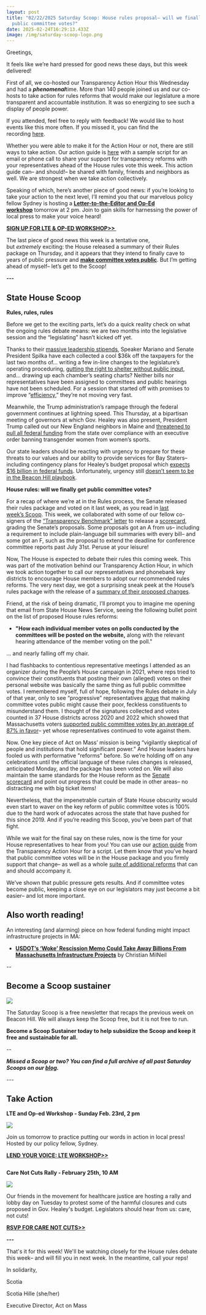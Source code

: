 ```yaml
---
layout: post
title: "02/22/2025 Saturday Scoop: House rules proposal– will we finally see
  public committee votes?"
date: 2025-02-24T16:29:13.433Z
image: /img/saturday-scoop-logo.png
---
```

Greetings, 

It feels like we’re hard pressed for good news these days, but this week delivered! 

First of all, we co-hosted our Transparency Action Hour this Wednesday and had a ***phenomenal***time. More than 140 people joined us and our co-hosts to take action for rules reforms that would make our legislature a more transparent and accountable institution. It was so energizing to see such a display of people power. 

If you attended, feel free to reply with feedback! We would like to host events like this more often. If you missed it, you can find the recording [here](https://click.everyaction.com/k/102604163/529685499/-1635905535?si=GQVfGGgEdT_DLUGA&utm_medium=&nvep=ew0KICAiVGVuYW50VXJpIjogIm5ncHZhbjovL3Zhbi9FQS9FQTAwNy8xLzkwMTUxIiwNCiAgIkRpc3RyaWJ1dGlvblVuaXF1ZUlkIjogIjMyMmUzMDNhLTczZjEtZWYxMS05MGNiLTAwMjI0ODJhOTRmNCIsDQogICJFbWFpbEFkZHJlc3MiOiAic2NvdGlhQGFjdG9ubWFzcy5vcmciDQp9&hmac=kzHDOIJfPyoEvGrQZ-B3ZAPQ7BQBH3gEuDdIVABp5sU=&emci=2700c0f9-6bf1-ef11-90cb-0022482a94f4&emdi=322e303a-73f1-ef11-90cb-0022482a94f4&ceid=34858207). 

Whether you were able to make it for the Action Hour or not, there are still ways to take action. Our action guide is [here](https://click.everyaction.com/k/102604164/529685500/-652361457?utm_medium=&nvep=ew0KICAiVGVuYW50VXJpIjogIm5ncHZhbjovL3Zhbi9FQS9FQTAwNy8xLzkwMTUxIiwNCiAgIkRpc3RyaWJ1dGlvblVuaXF1ZUlkIjogIjMyMmUzMDNhLTczZjEtZWYxMS05MGNiLTAwMjI0ODJhOTRmNCIsDQogICJFbWFpbEFkZHJlc3MiOiAic2NvdGlhQGFjdG9ubWFzcy5vcmciDQp9&hmac=kzHDOIJfPyoEvGrQZ-B3ZAPQ7BQBH3gEuDdIVABp5sU=&emci=2700c0f9-6bf1-ef11-90cb-0022482a94f4&emdi=322e303a-73f1-ef11-90cb-0022482a94f4&ceid=34858207) with a sample script for an email or phone call to share your support for transparency reforms with your representatives ahead of the House rules vote this week. This action guide can– and should!– be shared with family, friends and neighbors as well. We are strongest when we take action collectively. 

Speaking of which, here’s another piece of good news: if you’re looking to take your action to the next level, I’ll remind you that our marvelous policy fellow Sydney is hosting a **[Letter-to-the-Editor and Op-Ed workshop](https://click.everyaction.com/k/102604165/529685501/-1207001691?utm_medium=&nvep=ew0KICAiVGVuYW50VXJpIjogIm5ncHZhbjovL3Zhbi9FQS9FQTAwNy8xLzkwMTUxIiwNCiAgIkRpc3RyaWJ1dGlvblVuaXF1ZUlkIjogIjMyMmUzMDNhLTczZjEtZWYxMS05MGNiLTAwMjI0ODJhOTRmNCIsDQogICJFbWFpbEFkZHJlc3MiOiAic2NvdGlhQGFjdG9ubWFzcy5vcmciDQp9&hmac=kzHDOIJfPyoEvGrQZ-B3ZAPQ7BQBH3gEuDdIVABp5sU=&emci=2700c0f9-6bf1-ef11-90cb-0022482a94f4&emdi=322e303a-73f1-ef11-90cb-0022482a94f4&ceid=34858207)** tomorrow at 2 pm. Join to gain skills for harnessing the power of local press to make your voice heard! 

**[SIGN UP FOR LTE & OP-ED WORKSHOP>> ](https://click.everyaction.com/k/102604166/529685502/1860453682?utm_medium=&nvep=ew0KICAiVGVuYW50VXJpIjogIm5ncHZhbjovL3Zhbi9FQS9FQTAwNy8xLzkwMTUxIiwNCiAgIkRpc3RyaWJ1dGlvblVuaXF1ZUlkIjogIjMyMmUzMDNhLTczZjEtZWYxMS05MGNiLTAwMjI0ODJhOTRmNCIsDQogICJFbWFpbEFkZHJlc3MiOiAic2NvdGlhQGFjdG9ubWFzcy5vcmciDQp9&hmac=kzHDOIJfPyoEvGrQZ-B3ZAPQ7BQBH3gEuDdIVABp5sU=&emci=2700c0f9-6bf1-ef11-90cb-0022482a94f4&emdi=322e303a-73f1-ef11-90cb-0022482a94f4&ceid=34858207)**

The last piece of good news this week is a tentative one, but *extremely* exciting: the House released a summary of their Rules package on Thursday, and it appears that they intend to finally cave to years of public pressure and **[make committee votes public](https://click.everyaction.com/k/102604167/529685503/1306204827?utm_medium=&nvep=ew0KICAiVGVuYW50VXJpIjogIm5ncHZhbjovL3Zhbi9FQS9FQTAwNy8xLzkwMTUxIiwNCiAgIkRpc3RyaWJ1dGlvblVuaXF1ZUlkIjogIjMyMmUzMDNhLTczZjEtZWYxMS05MGNiLTAwMjI0ODJhOTRmNCIsDQogICJFbWFpbEFkZHJlc3MiOiAic2NvdGlhQGFjdG9ubWFzcy5vcmciDQp9&hmac=kzHDOIJfPyoEvGrQZ-B3ZAPQ7BQBH3gEuDdIVABp5sU=&emci=2700c0f9-6bf1-ef11-90cb-0022482a94f4&emdi=322e303a-73f1-ef11-90cb-0022482a94f4&ceid=34858207)**. But I’m getting ahead of myself– let’s get to the Scoop! 

**\---**

## State House Scoop

**Rules, rules, rules**  

Before we get to the exciting parts, let’s do a quick reality check on what the ongoing rules debate means: we are two months into the legislative session and the “legislating” hasn’t kicked off yet. 

Thanks to their [massive leadership stipends](https://click.everyaction.com/k/102604168/529685504/1445774164?utm_medium=&nvep=ew0KICAiVGVuYW50VXJpIjogIm5ncHZhbjovL3Zhbi9FQS9FQTAwNy8xLzkwMTUxIiwNCiAgIkRpc3RyaWJ1dGlvblVuaXF1ZUlkIjogIjMyMmUzMDNhLTczZjEtZWYxMS05MGNiLTAwMjI0ODJhOTRmNCIsDQogICJFbWFpbEFkZHJlc3MiOiAic2NvdGlhQGFjdG9ubWFzcy5vcmciDQp9&hmac=kzHDOIJfPyoEvGrQZ-B3ZAPQ7BQBH3gEuDdIVABp5sU=&emci=2700c0f9-6bf1-ef11-90cb-0022482a94f4&emdi=322e303a-73f1-ef11-90cb-0022482a94f4&ceid=34858207), Speaker Mariano and Senate President Spilka have each collected a cool $36k off the taxpayers for the last two months of… writing a few in-line changes to the legislature’s operating proceduring, [gutting the right to shelter without public input](https://click.everyaction.com/k/102604169/529685505/-344085304?utm_medium=&nvep=ew0KICAiVGVuYW50VXJpIjogIm5ncHZhbjovL3Zhbi9FQS9FQTAwNy8xLzkwMTUxIiwNCiAgIkRpc3RyaWJ1dGlvblVuaXF1ZUlkIjogIjMyMmUzMDNhLTczZjEtZWYxMS05MGNiLTAwMjI0ODJhOTRmNCIsDQogICJFbWFpbEFkZHJlc3MiOiAic2NvdGlhQGFjdG9ubWFzcy5vcmciDQp9&hmac=kzHDOIJfPyoEvGrQZ-B3ZAPQ7BQBH3gEuDdIVABp5sU=&emci=2700c0f9-6bf1-ef11-90cb-0022482a94f4&emdi=322e303a-73f1-ef11-90cb-0022482a94f4&ceid=34858207), and… drawing up each chamber’s seating charts? Neither bills nor representatives have been assigned to committees and public hearings have not been scheduled. For a session that started off with promises to improve “[efficiency](https://click.everyaction.com/k/102604170/529685506/1506049257?utm_medium=&nvep=ew0KICAiVGVuYW50VXJpIjogIm5ncHZhbjovL3Zhbi9FQS9FQTAwNy8xLzkwMTUxIiwNCiAgIkRpc3RyaWJ1dGlvblVuaXF1ZUlkIjogIjMyMmUzMDNhLTczZjEtZWYxMS05MGNiLTAwMjI0ODJhOTRmNCIsDQogICJFbWFpbEFkZHJlc3MiOiAic2NvdGlhQGFjdG9ubWFzcy5vcmciDQp9&hmac=kzHDOIJfPyoEvGrQZ-B3ZAPQ7BQBH3gEuDdIVABp5sU=&emci=2700c0f9-6bf1-ef11-90cb-0022482a94f4&emdi=322e303a-73f1-ef11-90cb-0022482a94f4&ceid=34858207),” they’re not moving very fast. 

Meanwhile, the Trump administration’s rampage through the federal government continues at lightning speed. This Thursday, at a bipartisan meeting of governors at which Gov. Healey was also present, President Trump called out our New England neighbors in Maine and [threatened to pull all federal funding](https://click.everyaction.com/k/102604171/529685507/1042007403?utm_medium=&nvep=ew0KICAiVGVuYW50VXJpIjogIm5ncHZhbjovL3Zhbi9FQS9FQTAwNy8xLzkwMTUxIiwNCiAgIkRpc3RyaWJ1dGlvblVuaXF1ZUlkIjogIjMyMmUzMDNhLTczZjEtZWYxMS05MGNiLTAwMjI0ODJhOTRmNCIsDQogICJFbWFpbEFkZHJlc3MiOiAic2NvdGlhQGFjdG9ubWFzcy5vcmciDQp9&hmac=kzHDOIJfPyoEvGrQZ-B3ZAPQ7BQBH3gEuDdIVABp5sU=&emci=2700c0f9-6bf1-ef11-90cb-0022482a94f4&emdi=322e303a-73f1-ef11-90cb-0022482a94f4&ceid=34858207) from the state over compliance with an executive order banning transgender women from women’s sports. 

Our state leaders should be reacting with urgency to prepare for these threats to our values and our ability to provide services for Bay Staters– including contingency plans for Healey’s budget proposal which [expects $16 billion in federal funds](https://click.everyaction.com/k/102604172/529685508/1202607813?utm_medium=&nvep=ew0KICAiVGVuYW50VXJpIjogIm5ncHZhbjovL3Zhbi9FQS9FQTAwNy8xLzkwMTUxIiwNCiAgIkRpc3RyaWJ1dGlvblVuaXF1ZUlkIjogIjMyMmUzMDNhLTczZjEtZWYxMS05MGNiLTAwMjI0ODJhOTRmNCIsDQogICJFbWFpbEFkZHJlc3MiOiAic2NvdGlhQGFjdG9ubWFzcy5vcmciDQp9&hmac=kzHDOIJfPyoEvGrQZ-B3ZAPQ7BQBH3gEuDdIVABp5sU=&emci=2700c0f9-6bf1-ef11-90cb-0022482a94f4&emdi=322e303a-73f1-ef11-90cb-0022482a94f4&ceid=34858207). Unfortunately, urgency still [doesn’t seem to be in the Beacon Hill playbook](https://click.everyaction.com/k/102604173/529685509/1697445669?utm_medium=&nvep=ew0KICAiVGVuYW50VXJpIjogIm5ncHZhbjovL3Zhbi9FQS9FQTAwNy8xLzkwMTUxIiwNCiAgIkRpc3RyaWJ1dGlvblVuaXF1ZUlkIjogIjMyMmUzMDNhLTczZjEtZWYxMS05MGNiLTAwMjI0ODJhOTRmNCIsDQogICJFbWFpbEFkZHJlc3MiOiAic2NvdGlhQGFjdG9ubWFzcy5vcmciDQp9&hmac=kzHDOIJfPyoEvGrQZ-B3ZAPQ7BQBH3gEuDdIVABp5sU=&emci=2700c0f9-6bf1-ef11-90cb-0022482a94f4&emdi=322e303a-73f1-ef11-90cb-0022482a94f4&ceid=34858207). 

**House rules: will we finally get public committee votes?** 

For a recap of where we’re at in the Rules process, the Senate released their rules package and voted on it last week, as you read in [last week’s Scoop](https://click.everyaction.com/k/102604174/529685510/660849488?utm_medium=&nvep=ew0KICAiVGVuYW50VXJpIjogIm5ncHZhbjovL3Zhbi9FQS9FQTAwNy8xLzkwMTUxIiwNCiAgIkRpc3RyaWJ1dGlvblVuaXF1ZUlkIjogIjMyMmUzMDNhLTczZjEtZWYxMS05MGNiLTAwMjI0ODJhOTRmNCIsDQogICJFbWFpbEFkZHJlc3MiOiAic2NvdGlhQGFjdG9ubWFzcy5vcmciDQp9&hmac=kzHDOIJfPyoEvGrQZ-B3ZAPQ7BQBH3gEuDdIVABp5sU=&emci=2700c0f9-6bf1-ef11-90cb-0022482a94f4&emdi=322e303a-73f1-ef11-90cb-0022482a94f4&ceid=34858207). This week, we collaborated with some of our fellow co-signers of the [“Transparency Benchmark” letter](https://click.everyaction.com/k/102604175/529685511/482297260?usp=sharing&utm_medium=&nvep=ew0KICAiVGVuYW50VXJpIjogIm5ncHZhbjovL3Zhbi9FQS9FQTAwNy8xLzkwMTUxIiwNCiAgIkRpc3RyaWJ1dGlvblVuaXF1ZUlkIjogIjMyMmUzMDNhLTczZjEtZWYxMS05MGNiLTAwMjI0ODJhOTRmNCIsDQogICJFbWFpbEFkZHJlc3MiOiAic2NvdGlhQGFjdG9ubWFzcy5vcmciDQp9&hmac=kzHDOIJfPyoEvGrQZ-B3ZAPQ7BQBH3gEuDdIVABp5sU=&emci=2700c0f9-6bf1-ef11-90cb-0022482a94f4&emdi=322e303a-73f1-ef11-90cb-0022482a94f4&ceid=34858207) to release a [scorecard](https://click.everyaction.com/k/102604176/529685512/-455046618?utm_medium=&nvep=ew0KICAiVGVuYW50VXJpIjogIm5ncHZhbjovL3Zhbi9FQS9FQTAwNy8xLzkwMTUxIiwNCiAgIkRpc3RyaWJ1dGlvblVuaXF1ZUlkIjogIjMyMmUzMDNhLTczZjEtZWYxMS05MGNiLTAwMjI0ODJhOTRmNCIsDQogICJFbWFpbEFkZHJlc3MiOiAic2NvdGlhQGFjdG9ubWFzcy5vcmciDQp9&hmac=kzHDOIJfPyoEvGrQZ-B3ZAPQ7BQBH3gEuDdIVABp5sU=&emci=2700c0f9-6bf1-ef11-90cb-0022482a94f4&emdi=322e303a-73f1-ef11-90cb-0022482a94f4&ceid=34858207), grading the Senate’s proposals. Some proposals got an A from us– including a requirement to include plain-language bill summaries with every bill– and some got an F, such as the proposal to extend the deadline for conference committee reports past July 31st. Peruse at your leisure!

Now, The House is expected to debate their rules this coming week. This was part of the motivation behind our Transparency Action Hour, in which we took action together to call our representatives and phonebank key districts to encourage House members to adopt our recommended rules reforms. The very next day, we got a surprising sneak peek at the House’s rules package with the release of a [summary of their proposed changes](https://click.everyaction.com/k/102604177/529685513/2126143677?usp=sharing&utm_medium=&nvep=ew0KICAiVGVuYW50VXJpIjogIm5ncHZhbjovL3Zhbi9FQS9FQTAwNy8xLzkwMTUxIiwNCiAgIkRpc3RyaWJ1dGlvblVuaXF1ZUlkIjogIjMyMmUzMDNhLTczZjEtZWYxMS05MGNiLTAwMjI0ODJhOTRmNCIsDQogICJFbWFpbEFkZHJlc3MiOiAic2NvdGlhQGFjdG9ubWFzcy5vcmciDQp9&hmac=kzHDOIJfPyoEvGrQZ-B3ZAPQ7BQBH3gEuDdIVABp5sU=&emci=2700c0f9-6bf1-ef11-90cb-0022482a94f4&emdi=322e303a-73f1-ef11-90cb-0022482a94f4&ceid=34858207). 

Friend, at the risk of being dramatic, I’ll prompt you to imagine me opening that email from State House News Service, seeing the following bullet point on the list of proposed House rules reforms: 

* **"How each individual member votes on polls conducted by the committees will be posted on the website,** along with the relevant hearing attendance of the member voting on the poll."

… and nearly falling off my chair. 

I had flashbacks to contentious representative meetings I attended as an organizer during the People’s House campaign in 2021, where reps tried to convince their constituents that posting their own (alleged) votes on their personal website was basically the same thing as full public committee votes. I remembered myself, full of hope, following the Rules debate in July of that year, only to see “progressive” representatives [argue](https://click.everyaction.com/k/102604178/529685514/-1895920116?utm_medium=&nvep=ew0KICAiVGVuYW50VXJpIjogIm5ncHZhbjovL3Zhbi9FQS9FQTAwNy8xLzkwMTUxIiwNCiAgIkRpc3RyaWJ1dGlvblVuaXF1ZUlkIjogIjMyMmUzMDNhLTczZjEtZWYxMS05MGNiLTAwMjI0ODJhOTRmNCIsDQogICJFbWFpbEFkZHJlc3MiOiAic2NvdGlhQGFjdG9ubWFzcy5vcmciDQp9&hmac=kzHDOIJfPyoEvGrQZ-B3ZAPQ7BQBH3gEuDdIVABp5sU=&emci=2700c0f9-6bf1-ef11-90cb-0022482a94f4&emdi=322e303a-73f1-ef11-90cb-0022482a94f4&ceid=34858207) that making committee votes public might cause their poor, feckless constituents to misunderstand them. I thought of the signatures collected and votes counted in 37 House districts across 2020 and 2022 which showed that Massachusetts voters [supported public committee votes by an average of 87% in favor](https://click.everyaction.com/k/102604179/529685515/922188341?utm_medium=&nvep=ew0KICAiVGVuYW50VXJpIjogIm5ncHZhbjovL3Zhbi9FQS9FQTAwNy8xLzkwMTUxIiwNCiAgIkRpc3RyaWJ1dGlvblVuaXF1ZUlkIjogIjMyMmUzMDNhLTczZjEtZWYxMS05MGNiLTAwMjI0ODJhOTRmNCIsDQogICJFbWFpbEFkZHJlc3MiOiAic2NvdGlhQGFjdG9ubWFzcy5vcmciDQp9&hmac=kzHDOIJfPyoEvGrQZ-B3ZAPQ7BQBH3gEuDdIVABp5sU=&emci=2700c0f9-6bf1-ef11-90cb-0022482a94f4&emdi=322e303a-73f1-ef11-90cb-0022482a94f4&ceid=34858207)– yet whose representatives continued to vote against them. 

Now. One key piece of Act on Mass’ mission is being “vigilantly skeptical of people and institutions that hold significant power.” And House leaders have fooled us with performative "reforms" before. So we’re holding off on any celebrations until the official language of these rules changes is released, anticipated Monday, and the package has been voted on. We will also maintain the same standards for the House reform as the [Senate scorecard](https://click.everyaction.com/k/102604180/529685516/-455046618?utm_medium=&nvep=ew0KICAiVGVuYW50VXJpIjogIm5ncHZhbjovL3Zhbi9FQS9FQTAwNy8xLzkwMTUxIiwNCiAgIkRpc3RyaWJ1dGlvblVuaXF1ZUlkIjogIjMyMmUzMDNhLTczZjEtZWYxMS05MGNiLTAwMjI0ODJhOTRmNCIsDQogICJFbWFpbEFkZHJlc3MiOiAic2NvdGlhQGFjdG9ubWFzcy5vcmciDQp9&hmac=kzHDOIJfPyoEvGrQZ-B3ZAPQ7BQBH3gEuDdIVABp5sU=&emci=2700c0f9-6bf1-ef11-90cb-0022482a94f4&emdi=322e303a-73f1-ef11-90cb-0022482a94f4&ceid=34858207) and point out progress that could be made in other areas– no distracting me with big ticket items! 

Nevertheless, that the impenetrable curtain of State House obscurity would even start to waver on the key reform of public committee votes is 100% due to the hard work of advocates across the state that have pushed for this since 2019. And if you’re reading this Scoop, you’ve been part of that fight. 

While we wait for the final say on these rules, now is the time for your House representatives to hear from you! You can use our [action guide](https://click.everyaction.com/k/102604181/529685517/-652361457?utm_medium=&nvep=ew0KICAiVGVuYW50VXJpIjogIm5ncHZhbjovL3Zhbi9FQS9FQTAwNy8xLzkwMTUxIiwNCiAgIkRpc3RyaWJ1dGlvblVuaXF1ZUlkIjogIjMyMmUzMDNhLTczZjEtZWYxMS05MGNiLTAwMjI0ODJhOTRmNCIsDQogICJFbWFpbEFkZHJlc3MiOiAic2NvdGlhQGFjdG9ubWFzcy5vcmciDQp9&hmac=kzHDOIJfPyoEvGrQZ-B3ZAPQ7BQBH3gEuDdIVABp5sU=&emci=2700c0f9-6bf1-ef11-90cb-0022482a94f4&emdi=322e303a-73f1-ef11-90cb-0022482a94f4&ceid=34858207) from the Transparency Action Hour for a script. Let them know that you’ve heard that public committee votes will be in the House package and you firmly support that change– as well as a whole [suite of additional reforms](https://click.everyaction.com/k/102604182/529685518/482297260?usp=sharing&utm_medium=&nvep=ew0KICAiVGVuYW50VXJpIjogIm5ncHZhbjovL3Zhbi9FQS9FQTAwNy8xLzkwMTUxIiwNCiAgIkRpc3RyaWJ1dGlvblVuaXF1ZUlkIjogIjMyMmUzMDNhLTczZjEtZWYxMS05MGNiLTAwMjI0ODJhOTRmNCIsDQogICJFbWFpbEFkZHJlc3MiOiAic2NvdGlhQGFjdG9ubWFzcy5vcmciDQp9&hmac=kzHDOIJfPyoEvGrQZ-B3ZAPQ7BQBH3gEuDdIVABp5sU=&emci=2700c0f9-6bf1-ef11-90cb-0022482a94f4&emdi=322e303a-73f1-ef11-90cb-0022482a94f4&ceid=34858207) that can and should accompany it. 

We’ve shown that public pressure gets results. And if committee votes become public, keeping a close eye on our legislators may just become a bit easier– and lot more important. 

## Also worth reading!

An interesting (and alarming) piece on how federal funding might impact infrastructure projects in MA: 

* **[USDOT’s ‘Woke’ Rescission Memo Could Take Away Billions From Massachusetts Infrastructure Projects](https://click.everyaction.com/k/102604183/529685519/-214233788?utm_medium=&nvep=ew0KICAiVGVuYW50VXJpIjogIm5ncHZhbjovL3Zhbi9FQS9FQTAwNy8xLzkwMTUxIiwNCiAgIkRpc3RyaWJ1dGlvblVuaXF1ZUlkIjogIjMyMmUzMDNhLTczZjEtZWYxMS05MGNiLTAwMjI0ODJhOTRmNCIsDQogICJFbWFpbEFkZHJlc3MiOiAic2NvdGlhQGFjdG9ubWFzcy5vcmciDQp9&hmac=kzHDOIJfPyoEvGrQZ-B3ZAPQ7BQBH3gEuDdIVABp5sU=&emci=2700c0f9-6bf1-ef11-90cb-0022482a94f4&emdi=322e303a-73f1-ef11-90cb-0022482a94f4&ceid=34858207)** by Christian MilNeil 

*\--*

## Become a Scoop sustainer

![](/img/saturday-scoop.png)

The Saturday Scoop is a free newsletter that recaps the previous week on Beacon Hill. We will always keep the Scoop free, but it is not free to run.

**Become a Scoop Sustainer today to help subsidize the Scoop and keep it free and sustainable for all.**

*\--*

***Missed a Scoop or two? You can find a full archive of all past Saturday Scoops on our [blog](https://actonmass.org/blog?utm_medium=&{{{EngagementData}}}&emci=25102f50-235a-ee11-9937-00224832eb73&emdi=ea000000-0000-0000-0000-000000000001&ceid={{ContactsEmailID}}).***

\---

## Take Action

**LTE and Op-ed Workshop - Sunday Feb. 23rd, 2 pm**

![](/img/eoy-fundraiser-2024-header-facebook-post-.png)

Join us tomorrow to practice putting our words in action in local press! Hosted by our policy fellow, Sydney. 

**[LEND YOUR VOICE: LTE WORKSHOP>>](https://click.everyaction.com/k/102205233/528418354/1860453682?utm_medium=&nvep=ew0KICAiVGVuYW50VXJpIjogIm5ncHZhbjovL3Zhbi9FQS9FQTAwNy8xLzkwMTUxIiwNCiAgIkRpc3RyaWJ1dGlvblVuaXF1ZUlkIjogIjQ1Y2YyMjlhLWVjZWItZWYxMS05MGNiLTAwMjI0ODJhOTRmNCIsDQogICJFbWFpbEFkZHJlc3MiOiAic2NvdGlhQGFjdG9ubWFzcy5vcmciDQp9&hmac=SeXVpQ9kRlO86vQA0r84aBeNialaq7MrCXGheU18gmE=&emci=9c68982b-55ea-ef11-90cb-0022482a94f4&emdi=45cf229a-eceb-ef11-90cb-0022482a94f4&ceid=34858207)**

![]()

**Care Not Cuts Rally - February 25th, 10 AM** 

![](/img/care_not_cute.jpeg)

Our friends in the movement for healthcare justice are hosting a rally and lobby day on Tuesday to protest some of the harmful closures and cuts proposed in Gov. Healey's budget. Legislators should hear from us: care, not cuts! 

**[RSVP FOR CARE NOT CUTS>>](https://click.everyaction.com/k/102604187/529685523/678924311?utm_medium=&nvep=ew0KICAiVGVuYW50VXJpIjogIm5ncHZhbjovL3Zhbi9FQS9FQTAwNy8xLzkwMTUxIiwNCiAgIkRpc3RyaWJ1dGlvblVuaXF1ZUlkIjogIjMyMmUzMDNhLTczZjEtZWYxMS05MGNiLTAwMjI0ODJhOTRmNCIsDQogICJFbWFpbEFkZHJlc3MiOiAic2NvdGlhQGFjdG9ubWFzcy5vcmciDQp9&hmac=kzHDOIJfPyoEvGrQZ-B3ZAPQ7BQBH3gEuDdIVABp5sU=&emci=2700c0f9-6bf1-ef11-90cb-0022482a94f4&emdi=322e303a-73f1-ef11-90cb-0022482a94f4&ceid=34858207)**

**\---**

That's it for this week! We'll be watching closely for the House rules debate this week– and will fill you in next week. In the meantime, call your reps! 

In solidarity,

Scotia

Scotia Hille (she/her)

Executive Director, Act on Mass